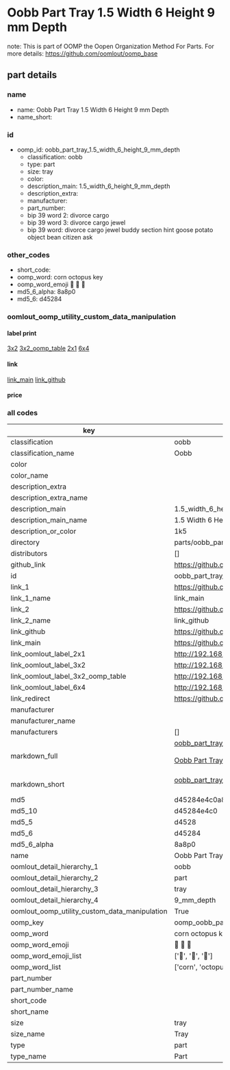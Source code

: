 # Oobb Part Tray 1.5 Width 6 Height 9 mm Depth  

note: This is part of OOMP the Oopen Organization Method For Parts. For more details: https://github.com/oomlout/oomp_base

##  part details
  







### name
* name: Oobb Part Tray 1.5 Width 6 Height 9 mm Depth
* name_short: 
### id
* oomp_id: oobb_part_tray_1.5_width_6_height_9_mm_depth
  * classification: oobb
  * type: part
  * size: tray
  * color: 
  * description_main: 1.5_width_6_height_9_mm_depth
  * description_extra: 
  * manufacturer: 
  * part_number: 
  * bip 39 word 2: divorce cargo
  * bip 39 word 3: divorce cargo jewel
  * bip 39 word: divorce cargo jewel buddy section hint goose potato object bean citizen ask

### other_codes
* short_code: 
* oomp_word: corn octopus key
* oomp_word_emoji :corn: :octopus: :key:
* md5_6_alpha: 8a8p0
* md5_6: d45284






### oomlout_oomp_utility_custom_data_manipulation
#### label print
[3x2](http://192.168.1.245:1112/?label=oomp%208a8p0)
[3x2_oomp_table](http://192.168.1.108:1112/?label=oomp%208a8p0)
[2x1](http://192.168.1.242:1112/?label=oomp%208a8p0)
[6x4](http://192.168.1.55:1112/?label=oomp%208a8p0)    

#### link

[link_main](https://github.com/oomlout/oomlout_oomp_version_1_messy/tree/main/parts/oobb_part_tray_1.5_width_6_height_9_mm_depth) [link_github](https://github.com/oomlout/oomlout_oomp_version_1_messy/tree/main/parts/oobb_part_tray_1.5_width_6_height_9_mm_depth)                             

#### price







### all codes 
| key | value |  
| --- | --- |  
| classification | oobb |  
| classification_name | Oobb |  
| color |  |  
| color_name |  |  
| description_extra |  |  
| description_extra_name |  |  
| description_main | 1.5_width_6_height_9_mm_depth |  
| description_main_name | 1.5 Width 6 Height 9 mm Depth |  
| description_or_color | 1k5 |  
| directory | parts/oobb_part_tray_1.5_width_6_height_9_mm_depth |  
| distributors | [] |  
| github_link | https://github.com/oomlout/oomlout_oomp_part_src/tree/main/parts/oobb_part_tray_1.5_width_6_height_9_mm_depth |  
| id | oobb_part_tray_1.5_width_6_height_9_mm_depth |  
| link_1 | https://github.com/oomlout/oomlout_oomp_version_1_messy/tree/main/parts/oobb_part_tray_1.5_width_6_height_9_mm_depth |  
| link_1_name | link_main |  
| link_2 | https://github.com/oomlout/oomlout_oomp_version_1_messy/tree/main/parts/oobb_part_tray_1.5_width_6_height_9_mm_depth |  
| link_2_name | link_github |  
| link_github | https://github.com/oomlout/oomlout_oomp_version_1_messy/tree/main/parts/oobb_part_tray_1.5_width_6_height_9_mm_depth |  
| link_main | https://github.com/oomlout/oomlout_oomp_version_1_messy/tree/main/parts/oobb_part_tray_1.5_width_6_height_9_mm_depth |  
| link_oomlout_label_2x1 | http://192.168.1.242:1112/?label=oomp%208a8p0 |  
| link_oomlout_label_3x2 | http://192.168.1.245:1112/?label=oomp%208a8p0 |  
| link_oomlout_label_3x2_oomp_table | http://192.168.1.108:1112/?label=oomp%208a8p0 |  
| link_oomlout_label_6x4 | http://192.168.1.55:1112/?label=oomp%208a8p0 |  
| link_redirect | https://github.com/oomlout/oomlout_oomp_version_1_messy/tree/main/parts/oobb_part_tray_1.5_width_6_height_9_mm_depth |  
| manufacturer |  |  
| manufacturer_name |  |  
| manufacturers | [] |  
| markdown_full | [oobb_part_tray_1.5_width_6_height_9_mm_depth](none)<br>[](none)<br>[Oobb Part Tray 1.5 Width 6 Height 9 Mm Depth](none)<br><br> |  
| markdown_short | [oobb_part_tray_1.5_width_6_height_9_mm_depth](none)<br><br> |  
| md5 | d45284e4c0a8cc91af6151d6efc8aa00 |  
| md5_10 | d45284e4c0 |  
| md5_5 | d4528 |  
| md5_6 | d45284 |  
| md5_6_alpha | 8a8p0 |  
| name | Oobb Part Tray 1.5 Width 6 Height 9 mm Depth |  
| oomlout_detail_hierarchy_1 | oobb |  
| oomlout_detail_hierarchy_2 | part |  
| oomlout_detail_hierarchy_3 | tray |  
| oomlout_detail_hierarchy_4 | 9_mm_depth |  
| oomlout_oomp_utility_custom_data_manipulation | True |  
| oomp_key | oomp_oobb_part_tray_1.5_width_6_height_9_mm_depth |  
| oomp_word | corn octopus key |  
| oomp_word_emoji | :corn: :octopus: :key: |  
| oomp_word_emoji_list | [':corn:', ':octopus:', ':key:'] |  
| oomp_word_list | ['corn', 'octopus', 'key'] |  
| part_number |  |  
| part_number_name |  |  
| short_code |  |  
| short_name |  |  
| size | tray |  
| size_name | Tray |  
| type | part |  
| type_name | Part |  
